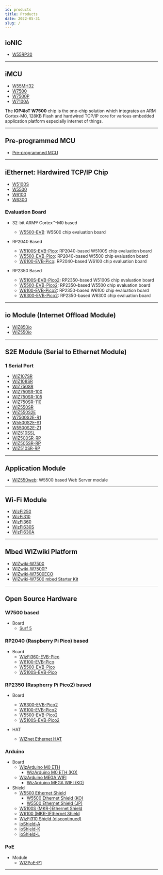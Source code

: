 ```yaml
---
id: products
title: Products
date: 2022-05-31
slug: /
---
```


## ioNIC

- [W55RP20](./ioNIC/W55RP20/overview.md)



-----

## iMCU

  - [W55MH32](./iMCU/W55MH32/Overview.md)
  - [W7500](./iMCU/W7500/Overview.md)
  - [W7500P](./iMCU/W7500P/Overview.md)
  - [W7100A](./iMCU/W7100/W7100A.md)

The **IOP4IoT W7500** chip is the one-chip solution which integrates an ARM Cortex-M0, 128KB Flash and hardwired TCP/IP core for various embedded application platform especially internet of things.

-----

## Pre-programmed MCU

  - [Pre-programmed MCU](./Pre-programmed-MCU/Pre-programmed-MCU.md) 

-----

## iEthernet: Hardwired TCP/IP Chip

  - [W5100S](./iEthernet/W5100S/Overview.md)
  - [W5500](./iEthernet/W5500/Overview.md)
  - [W6100](./iEthernet/W6100/Overview.md)
  - [W6300](./iEthernet/W6300/Overview.md)

### Evaluation Board

* 32-bit ARM® Cortex™-M0 based
  -  [W5500-EVB](./iEthernet/W5500/W5500-EVB/W5500-EVB.md): W5500 chip evaluation board

* RP2040 Based
  -  [W5100S-EVB-Pico](./iEthernet/W5100S/w5100s-evb-pico.md): RP2040-based W5100S chip evaluation board
  -  [W5500-EVB-Pico](./iEthernet/W5500/w5500-evb-pico.md): RP2040-based W5500 chip evaluation board
  -  [W6100-EVB-Pico](./iEthernet/W6100/W6100-EVB-Pico.md): RP2040-based W6100 chip evaluation board

* RP2350 Based
  -  [W5100S-EVB-Pico2](./iEthernet/W5100S/w5100s-evb-pico2.md): RP2350-based W5100S chip evaluation board
  -  [W5500-EVB-Pico2](./iEthernet/W5500/w5500-evb-pico2.md): RP2350-based W5500 chip evaluation board
  -  [W6100-EVB-Pico2](./iEthernet/W6100/W6100-EVB-Pico2.md): RP2350-based W6100 chip evaluation board
  -  [W6300-EVB-Pico2](./iEthernet/W6300/W6300-EVB-Pico2.md): RP2350-based W6300 chip evaluation board
-----

## io Module (Internet Offload Module)

  * [WIZ850io](./ioModule/WIZ850io.md)
  * [WIZ550io](./ioModule/wiz550io.md)

-----

## S2E Module (Serial to Ethernet Module)

### 1 Serial Port

 * [WIZ107SR](./S2E-Module/WIZ107SR/wiz107sr.md)
 * [WIZ108SR](./S2E-Module/WIZ108SR/wiz108sr.md)
 * [WIZ750SR](./S2E-Module/WIZ750SR/WIZ750SR.md)
 * [WIZ750SR-100](./S2E-Module/WIZ750SR-1xx-Series/WIZ750SR-100/WIZ750SR-100.md)
 * [WIZ750SR-105](./S2E-Module/WIZ750SR-1xx-Series/WIZ750SR-105/WIZ750SR-105.md)
 * [WIZ750SR-110](./S2E-Module/WIZ750SR-1xx-Series/WIZ750SR-110/WIZ750SR-110.md)
 * [WIZ550SR](./S2E-Module/WIZ550SR/WIZ550SR.md)
 * [WIZ550S2E](./S2E-Module/WIZ550S2E/WIZ550S2E.md)
 * [W7500S2E-R1](./S2E-Module/W7500S2E-R1/W7500S2E-R1.md)
 * [W5500S2E-S1](./S2E-Module/W5500S2E-S1/W5500S2E-S1.md)
 * [W5500S2E-Z1](./S2E-Module/W5500S2E-Z1/W5500S2E-Z1.md)
 * [WIZ510SSL](./S2E-Module/WIZ510SSL/WIZ510SSL.md)
 * [WIZ500SR-RP](./S2E-Module/WIZ5xxSR-RP-Series/WIZ500SR-RP/overview-en.md)
 * [WIZ505SR-RP](./S2E-Module/WIZ5xxSR-RP-Series/WIZ500SR-RP/overview-en.md)
 * [WIZ510SR-RP](./S2E-Module/WIZ5xxSR-RP-Series/WIZ500SR-RP/overview-en.md)

<!-- ### 2 Serial Port -->

<!-- ### 4 Serial Port -->

-----

## Application Module

  * [WIZ550web](./App-Module/WIZ550web/WIZ550web.md): W5500 based Web Server module

-----

## Wi-Fi Module

  * [WizFi250](./Wi-Fi-Module/WizFi250/WizFi250.md)
  * [WizFi310](./Wi-Fi-Module/WizFi310/WizFi310.md)
  * [WizFi360](./Wi-Fi-Module/WizFi360/WizFi360.mdx)
  * [WizFi630S](./Wi-Fi-Module/WizFi630S/WizFi630S.mdx)
  * [WizFi630A](./Wi-Fi-Module/WizFi630A/WizFi630A.md)

-----

## Mbed WIZwiki Platform

  - [WIZwiki-W7500](./Mbed-WIZwiki-Platform/wizwiki-w7500.md)
  - [WIZwiki-W7500P](./Mbed-WIZwiki-Platform/wizwiki-w7500p.md) 
  - [WIZwiki-W7500ECO](./Mbed-WIZwiki-Platform/wizwiki-w7500eco.md)
  - [WIZwiki-W7500 mbed Starter Kit](./Mbed-WIZwiki-Platform/WIZwiki-W7500-Mbed-Starter-Kit/WIZwiki-W7500-Mbed-Starter-Kit.md)

-----

## Open Source Hardware

### W7500 based 

* Board
  * [Surf 5](./Open-Source-Hardware/surf5/surf5.md)


### RP2040 (Raspberry Pi Pico) based 

* Board
  * [WizFi360-EVB-Pico](./Open-Source-Hardware/WizFi360-EVB-Pico.md)
  * [W6100-EVB-Pico](./iEthernet/W6100/W6100-EVB-Pico.md)
  * [W5500-EVB-Pico](./iEthernet/W5500/w5500-evb-pico.md)
  * [W5100S-EVB-Pico](./iEthernet/W5100S/w5100s-evb-pico.md)


### RP2350 (Raspberry Pi Pico2) based 

* Board
  * [W6300-EVB-Pico2](./iEthernet/W6300/W6300-EVB-Pico2.md)
  * [W6100-EVB-Pico2](./iEthernet/W6100/W6100-EVB-Pico2.md)
  * [W5500-EVB-Pico2](./iEthernet/W5500/w5500-evb-pico2.md)
  * [W5100S-EVB-Pico2](./iEthernet/W5100S/w5100s-evb-pico2.md)
  
* HAT
  * [WIZnet Ethernet HAT](./Open-Source-Hardware/WIZnet-Ethernet-HAT.md)

### Arduino

* Board
  * [WizArduino M0 ETH](./Open-Source-Hardware/WizArduino_M0_ETH_eng.md)
    * [WizArduino M0 ETH (KO)](./Open-Source-Hardware/WizArduino_M0_ETH.md)
  * [WizArduino MEGA WIFI](./Open-Source-Hardware/WizArduino_MEGA_WIFI_eng.md)
    * [WizArduino MEGA WIFI (KO)](./Open-Source-Hardware/WizArduino_MEGA_WIFI.md)
* Shield
  * [W5500 Ethernet Shield](./Open-Source-Hardware/W5500_Ethernet_Shield.md)
    * [W5500 Ethernet Shield (KO)](./Open-Source-Hardware/W5500_Ethernet_Shield_kor.md)
    * [W5500 Ethernet Shield (JP)](./Open-Source-Hardware/W5500_Ethernet_Shield_jp.md)
  * [W5100S (MKR-)Ethernet Shield](./Open-Source-Hardware/W5100S-MKR-Ethernet-Shield.md)
  * [W6100 (MKR-)Ethernet Shield](./Open-Source-Hardware/W6100-MKR-Ethernet-Shield.md)
  * [WizFi310 Shield (discontinued)](./Open-Source-Hardware/WizFi310_Shield.md)
  * [ioShield-A](./Open-Source-Hardware/ioShield-A.md)
  * [ioShield-K](./Open-Source-Hardware/ioShield-K.md)
  * [ioShield-L](./Open-Source-Hardware/ioShield-L.md)

### PoE 

* Module
  * [WIZPoE-P1](./Open-Source-Hardware/PoE/WIZPoE-P1.md)

<!-- 
  - [WizFi360-EVB-Pico](Open-Source-Hardware/WizFi360-EVB-Pico.md)
  - [WIZnet Ethernet HAT](Open-Source-Hardware/WIZnet-Ethernet-HAT.md)
  - [WizArduino M0 ETH](Open-Source-Hardware/WizArduino_M0_ETH.md)
  - [WizArduino MEGA WIFI](Open-Source-Hardware/WizArduino_MEGA_WIFI.md)
  - [WizFi310 Shield](Open-Source-Hardware/WizFi310_Shield.md)
  - [W5500 Ethernet Shield](Open-Source-Hardware/W5500_Ethernet_Shield.md)
  - [ioShield-A](Open-Source-Hardware/ioShield-A.md)
  - [ioShield-K](Open-Source-Hardware/ioShield-K.md)
  - [ioShield-L](Open-Source-Hardware/ioShield-L.md) 
-->

-----
